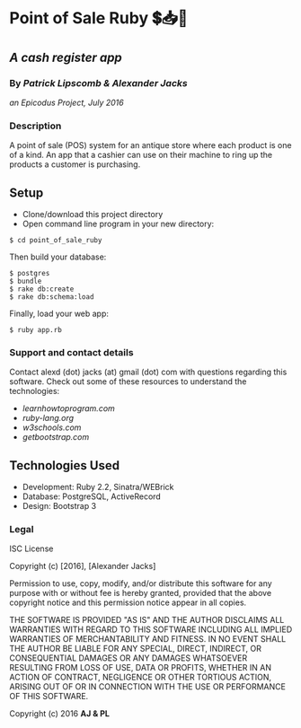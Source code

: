 # Point of Sale Ruby :heavy_dollar_sign::inbox_tray::high_brightness:
## _A cash register app_
### By _Patrick Lipscomb & Alexander Jacks_
_an Epicodus Project, July 2016_

### Description
A point of sale (POS) system for an antique store where each product is one of a kind. An app that a cashier can use on their machine to ring up the products a customer is purchasing.

## Setup
- Clone/download this project directory
- Open command line program in your new directory:
```
$ cd point_of_sale_ruby
```
Then build your database:
```
$ postgres
$ bundle
$ rake db:create
$ rake db:schema:load
```
Finally, load your web app:
```
$ ruby app.rb
```

### Support and contact details

Contact alexd (dot) jacks (at) gmail (dot) com with questions regarding this software.
Check out some of these resources to understand the technologies:
- _learnhowtoprogram.com_
- _ruby-lang.org_
- _w3schools.com_
- _getbootstrap.com_

## Technologies Used

- Development: Ruby 2.2, Sinatra/WEBrick
- Database: PostgreSQL, ActiveRecord
- Design: Bootstrap 3

### Legal
ISC License

Copyright (c) [2016], [Alexander Jacks]

Permission to use, copy, modify, and/or distribute this software for any purpose with or without fee is hereby granted, provided that the above copyright notice and this permission notice appear in all copies.

THE SOFTWARE IS PROVIDED "AS IS" AND THE AUTHOR DISCLAIMS ALL WARRANTIES WITH REGARD TO THIS SOFTWARE INCLUDING ALL IMPLIED WARRANTIES OF MERCHANTABILITY AND FITNESS. IN NO EVENT SHALL THE AUTHOR BE LIABLE FOR ANY SPECIAL, DIRECT, INDIRECT, OR CONSEQUENTIAL DAMAGES OR ANY DAMAGES WHATSOEVER RESULTING FROM LOSS OF USE, DATA OR PROFITS, WHETHER IN AN ACTION OF CONTRACT, NEGLIGENCE OR OTHER TORTIOUS ACTION, ARISING OUT OF OR IN CONNECTION WITH THE USE OR PERFORMANCE OF THIS SOFTWARE.

Copyright (c) 2016 **AJ & PL**
